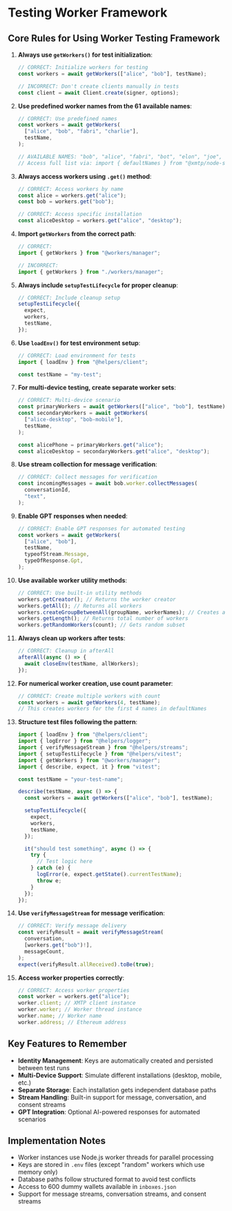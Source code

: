 # Testing Worker Framework

## Core Rules for Using Worker Testing Framework

1. **Always use `getWorkers()` for test initialization**:

   ```typescript
   // CORRECT: Initialize workers for testing
   const workers = await getWorkers(["alice", "bob"], testName);

   // INCORRECT: Don't create clients manually in tests
   const client = await Client.create(signer, options);
   ```

2. **Use predefined worker names from the 61 available names**:

   ```typescript
   // CORRECT: Use predefined names
   const workers = await getWorkers(
     ["alice", "bob", "fabri", "charlie"],
     testName,
   );

   // AVAILABLE NAMES: "bob", "alice", "fabri", "bot", "elon", "joe", "charlie"...
   // Access full list via: import { defaultNames } from "@xmtp/node-sdk";
   ```

3. **Always access workers using `.get()` method**:

   ```typescript
   // CORRECT: Access workers by name
   const alice = workers.get("alice");
   const bob = workers.get("bob");

   // CORRECT: Access specific installation
   const aliceDesktop = workers.get("alice", "desktop");
   ```

4. **Import `getWorkers` from the correct path**:

   ```typescript
   // CORRECT:
   import { getWorkers } from "@workers/manager";

   // INCORRECT:
   import { getWorkers } from "./workers/manager";
   ```

5. **Always include `setupTestLifecycle` for proper cleanup**:

   ```typescript
   // CORRECT: Include cleanup setup
   setupTestLifecycle({
     expect,
     workers,
     testName,
   });
   ```

6. **Use `loadEnv()` for test environment setup**:

   ```typescript
   // CORRECT: Load environment for tests
   import { loadEnv } from "@helpers/client";

   const testName = "my-test";
   ```

7. **For multi-device testing, create separate worker sets**:

   ```typescript
   // CORRECT: Multi-device scenario
   const primaryWorkers = await getWorkers(["alice", "bob"], testName);
   const secondaryWorkers = await getWorkers(
     ["alice-desktop", "bob-mobile"],
     testName,
   );

   const alicePhone = primaryWorkers.get("alice");
   const aliceDesktop = secondaryWorkers.get("alice", "desktop");
   ```

8. **Use stream collection for message verification**:

   ```typescript
   // CORRECT: Collect messages for verification
   const incomingMessages = await bob.worker.collectMessages(
     conversationId,
     "text",
   );
   ```

9. **Enable GPT responses when needed**:

   ```typescript
   // CORRECT: Enable GPT responses for automated testing
   const workers = await getWorkers(
     ["alice", "bob"],
     testName,
     typeofStream.Message,
     typeOfResponse.Gpt,
   );
   ```

10. **Use available worker utility methods**:

    ```typescript
    // CORRECT: Use built-in utility methods
    workers.getCreator(); // Returns the worker creator
    workers.getAll(); // Returns all workers
    workers.createGroupBetweenAll(groupName, workerNames); // Creates a group
    workers.getLength(); // Returns total number of workers
    workers.getRandomWorkers(count); // Gets random subset
    ```

11. **Always clean up workers after tests**:

    ```typescript
    // CORRECT: Cleanup in afterAll
    afterAll(async () => {
      await closeEnv(testName, allWorkers);
    });
    ```

12. **For numerical worker creation, use count parameter**:

    ```typescript
    // CORRECT: Create multiple workers with count
    const workers = await getWorkers(4, testName);
    // This creates workers for the first 4 names in defaultNames
    ```

13. **Structure test files following the pattern**:

    ```typescript
    import { loadEnv } from "@helpers/client";
    import { logError } from "@helpers/logger";
    import { verifyMessageStream } from "@helpers/streams";
    import { setupTestLifecycle } from "@helpers/vitest";
    import { getWorkers } from "@workers/manager";
    import { describe, expect, it } from "vitest";

    const testName = "your-test-name";

    describe(testName, async () => {
      const workers = await getWorkers(["alice", "bob"], testName);

      setupTestLifecycle({
        expect,
        workers,
        testName,
      });

      it("should test something", async () => {
        try {
          // Test logic here
        } catch (e) {
          logError(e, expect.getState().currentTestName);
          throw e;
        }
      });
    });
    ```

14. **Use `verifyMessageStream` for message verification**:

    ```typescript
    // CORRECT: Verify message delivery
    const verifyResult = await verifyMessageStream(
      conversation,
      [workers.get("bob")!],
      messageCount,
    );
    expect(verifyResult.allReceived).toBe(true);
    ```

15. **Access worker properties correctly**:
    ```typescript
    // CORRECT: Access worker properties
    const worker = workers.get("alice");
    worker.client; // XMTP client instance
    worker.worker; // Worker thread instance
    worker.name; // Worker name
    worker.address; // Ethereum address
    ```

## Key Features to Remember

- **Identity Management**: Keys are automatically created and persisted between test runs
- **Multi-Device Support**: Simulate different installations (desktop, mobile, etc.)
- **Separate Storage**: Each installation gets independent database paths
- **Stream Handling**: Built-in support for message, conversation, and consent streams
- **GPT Integration**: Optional AI-powered responses for automated scenarios

## Implementation Notes

- Worker instances use Node.js worker threads for parallel processing
- Keys are stored in `.env` files (except "random" workers which use memory only)
- Database paths follow structured format to avoid test conflicts
- Access to 600 dummy wallets available in `inboxes.json`
- Support for message streams, conversation streams, and consent streams
